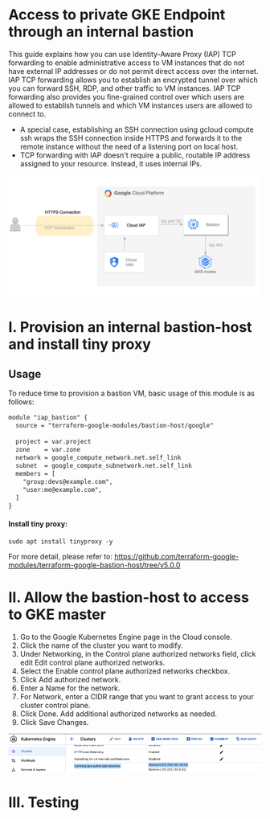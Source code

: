 # Access to private GKE Endpoint through an internal bastion

This guide explains how you can use Identity-Aware Proxy (IAP) TCP forwarding to enable administrative access to VM instances that do not have external IP addresses or do not permit direct access over the internet.
IAP TCP forwarding allows you to establish an encrypted tunnel over which you can forward SSH, RDP, and other traffic to VM instances. IAP TCP forwarding also provides you fine-grained control over which users are allowed to establish tunnels and which VM instances users are allowed to connect to.
* A special case, establishing an SSH connection using gcloud compute ssh wraps the SSH connection inside HTTPS and forwards it to the remote instance without the need of a listening port on local host.
* TCP forwarding with IAP doesn't require a public, routable IP address assigned to your resource. Instead, it uses internal IPs.

![Alt text](https://github.com/anhbuicsa/gcp-terraform/blob/master/gcp-iap-bastion/images/bastion.png?raw=true "Title")



# I. Provision an internal bastion-host and install tiny proxy

## Usage

To reduce time to provision a bastion VM, basic usage of this module is as follows:

```hcl
module "iap_bastion" {
  source = "terraform-google-modules/bastion-host/google"

  project = var.project
  zone    = var.zone
  network = google_compute_network.net.self_link
  subnet  = google_compute_subnetwork.net.self_link
  members = [
    "group:devs@example.com",
    "user:me@example.com",
  ]
}
```
#### Install tiny proxy:
```
sudo apt install tinyproxy -y
```
For more detail, please refer to: https://github.com/terraform-google-modules/terraform-google-bastion-host/tree/v5.0.0


# II. Allow the bastion-host to access to GKE master
1. Go to the Google Kubernetes Engine page in the Cloud console.
2. Click the name of the cluster you want to modify.
3. Under Networking, in the Control plane authorized networks field, click edit Edit control plane authorized networks.
4. Select the Enable control plane authorized networks checkbox.
5. Click Add authorized network.
6. Enter a Name for the network.
7. For Network, enter a CIDR range that you want to grant access to your cluster control plane.
8. Click Done. Add additional authorized networks as needed.
9. Click Save Changes.

![Alt text](https://github.com/anhbuicsa/gcp-terraform/blob/master/gcp-iap-bastion/images/gke-authorize.png?raw=true "Title")

# III. Testing
